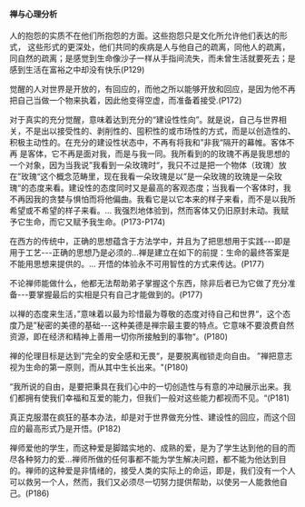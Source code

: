 #### 禅与心理分析


人的抱怨的实质不在他们所抱怨的方面。这些抱怨只是文化所允许他们表达的形式， 这些形式的更深处，他们共同的疾病是人与他自己的疏离，同他人的疏离，同自然的疏离；是感觉到生命像沙子一样从手指间流失，而未曾生活就要死去；是感到生活在富裕之中却没有快乐(P129)

觉醒的人对世界是开放的，有回应的，而他之所以能够开放和回应，是因为他不再把自己当做一个物来执着，因此他变得空虚，而准备着接受.(P172)

对于真实的充分觉醒，意味着达到充分的“建设性性向”。就是说，自己与世界相关，不是出以接受性的、剥削性的、囤积性的或市场性的方式，而是以创造性的、积极主动性的。在充分的建设性状态中，不再有将我和”非我“隔开的幕帷。客体不再  是客体，它不再是面对我，而是与我一同。我所看到的的玫瑰不再是我思想的一个对象，因为当我说”我看到一朵玫瑰时“，我只不过是把一个物体（玫瑰）放在”玫瑰“这个概念范畴里，现在我看一朵玫瑰是以”是一朵玫瑰的玫瑰是一朵玫瑰“的态度来看。建设性的态度同时又是最高的客观态度；当我看一个客体时，我不再因我的贪婪与惧怕而将他偏曲。我看它是以它本来的样子来看，而不是以我所希望或不希望的样子来看。... 我强烈地体验到，然而客体又仍旧原封未动。我赋予它生命，而它又赋予我生命。(P173-P174) 


在西方的传统中，正确的思想蕴含于方法学中，并且为了把思想用于实践---即是用于工艺---正确的思想乃是必须的...禅是建立在如下的前提：生命的最终答案是不能用思想来提供的。... 开悟的体验永不可用智性的方式来传达。(P177)

不论禅师能做什么，他都无法帮助弟子掌握这个东西，除非后者已为它做了充分准备---要掌握最后的实相是只有自己才能做到的。(P177)

以禅的态度来生活，”意味着以最为珍惜最为尊敬的态度对待自己和世界“，这个态度乃是”秘密的美德的基础---这种美德是禅宗最主要的特点。它意味不要浪费自然资源，即在经济和精神上善用一切你所接触到的事物“。(P180)

禅的伦理目标是达到”完全的安全感和无畏“，是要脱离枷锁走向自由。 ”禅把意志视为生命的第一原则，而从其中生长出来。"(P180)


“我所说的自由，是要把秉具在我们心中的一切创造性与有意的冲动展示出来。我们都拥有使我们幸福和互爱的能力，但我们一般对这些能力都视而不见。“(P181)        

真正克服潜在疯狂的基本办法，却是对于世界做充分性、建设性的回应，而这个回应的最高形式乃是开悟。(P182)                                                                                                                                                                                      
                                                                                                                                                                   

禅师爱他的学生，而这种爱是脚踏实地的、成熟的爱，是为了学生达到他的目的而尽各种努力的爱...禅师所做的任何事都不能为学生解决问题，都不能为他达到目的。禅师的这种爱是非情绪的，接受人类的实际上的命运，即是，我们没有一个人可以救另一个人，然而，我们又必须尽一切努力提供帮助，以使另一人能救他自己。(P186)
